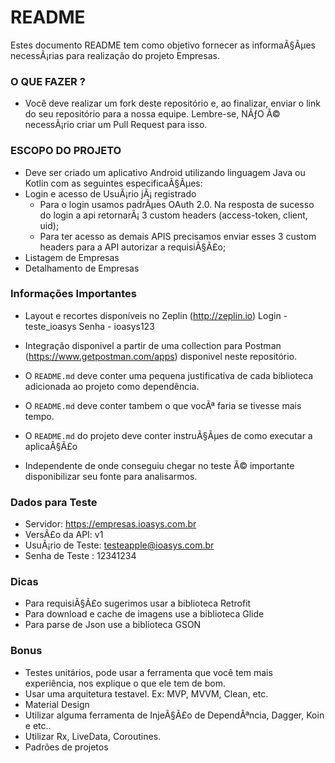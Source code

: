 # README #

Estes documento README tem como objetivo fornecer as informaÃ§Ãµes necessÃ¡rias para realização do projeto Empresas.

### O QUE FAZER ? ###

* Você deve realizar um fork deste repositório e, ao finalizar, enviar o link do seu repositório para a nossa equipe. Lembre-se, NÃƒO Ã© necessÃ¡rio criar um Pull Request para isso.

### ESCOPO DO PROJETO ###

* Deve ser criado um aplicativo Android utilizando linguagem Java ou Kotlin com as seguintes especificaÃ§Ãµes:
* Login e acesso de UsuÃ¡rio jÃ¡ registrado
	* Para o login usamos padrÃµes OAuth 2.0. Na resposta de sucesso do login a api retornarÃ¡ 3 custom headers (access-token, client, uid);
	* Para ter acesso as demais APIS precisamos enviar esses 3 custom headers para a API autorizar a requisiÃ§Ã£o;
* Listagem de Empresas
* Detalhamento de Empresas

### Informações Importantes ###

* Layout e recortes disponíveis no Zeplin (http://zeplin.io)
Login - teste_ioasys
Senha - ioasys123

* Integração disponivel a partir de uma collection para Postman (https://www.getpostman.com/apps) disponivel neste repositório.
* O `README.md` deve conter uma pequena justificativa de cada biblioteca adicionada ao projeto como dependência.
* O `README.md` deve conter tambem o que vocÃª faria se tivesse mais tempo.
* O `README.md` do projeto deve conter instruÃ§Ãµes de como executar a aplicaÃ§Ã£o
* Independente de onde conseguiu chegar no teste Ã© importante disponibilizar seu fonte para analisarmos.

### Dados para Teste ###

* Servidor: https://empresas.ioasys.com.br
* VersÃ£o da API: v1
* UsuÃ¡rio de Teste: testeapple@ioasys.com.br
* Senha de Teste : 12341234

### Dicas ###

* Para requisiÃ§Ã£o sugerimos usar a biblioteca Retrofit
* Para download e cache de imagens use a biblioteca Glide
* Para parse de Json use a biblioteca GSON

### Bonus ###

* Testes unitários, pode usar a ferramenta que você tem mais experiência, nos explique o que ele tem de bom.
* Usar uma arquitetura testavel. Ex: MVP, MVVM, Clean, etc.
* Material Design
* Utilizar alguma ferramenta de InjeÃ§Ã£o de DependÃªncia, Dagger, Koin e etc..
* Utilizar Rx, LiveData, Coroutines.
* Padrões de projetos
